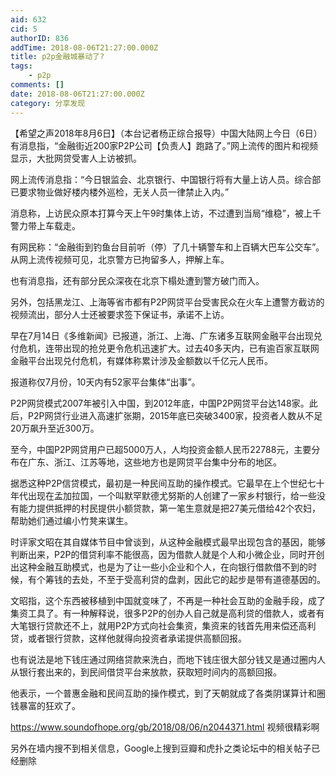 ```yaml
---
aid: 632
cid: 5
authorID: 836
addTime: 2018-08-06T21:27:00.000Z
title: p2p金融城暴动了?
tags:
    - p2p
comments: []
date: 2018-08-06T21:27:00.000Z
category: 分享发现
---
```


【希望之声2018年8月6日】（本台记者杨正综合报导）中国大陆网上今日（6日）有消息指，“金融街近200家P2P公司【负责人】跑路了。”网上流传的图片和视频显示，大批网贷受害人上访被抓。

网上流传消息指：“今日银监会、北京银行、中国银行将有大量上访人员。综合部已要求物业做好楼内楼外巡检，无关人员一律禁止入内。”

消息称，上访民众原本打算今天上午9时集体上访，不过遭到当局“维稳”，被上千警力带上车载走。

有网民称：“金融街到钓鱼台目前听（停）了几十辆警车和上百辆大巴车公交车”。从网上流传视频可见，北京警方已拘留多人，押解上车。

也有消息指，还有部分民众深夜在北京下榻处遭到警方破门而入。

另外，包括黑龙江、上海等省市都有P2P网贷平台受害民众在火车上遭警方截访的视频流出，部分人士还被要求签下保证书，承诺不上访。

早在7月14日《多维新闻》已报道，浙江、上海、广东诸多互联网金融平台出现兑付危机，连带出现的抢兑更令危机迅速扩大。过去40多天内，已有逾百家互联网金融平台出现兑付危机，有媒体称累计涉及金额数以千亿元人民币。

报道称仅7月份，10天内有52家平台集体“出事”。

P2P网贷模式2007年被引入中国，到2012年底，中国P2P网贷平台达148家。此后，P2P网贷行业进入高速扩张期，2015年底已突破3400家，投资者人数从不足20万飙升至近300万。

至今，中国P2P网贷用户已超5000万人，人均投资金额人民币22788元，主要分布在广东、浙江、江苏等地，这些地方也是网贷平台集中分布的地区。

据悉这种P2P信贷模式，最初是一种民间互助的操作模式。它最早在上个世纪七十年代出现在孟加拉国，一个叫默罕默德尤努斯的人创建了一家乡村银行，给一些没有能力提供抵押的村民提供小额贷款，第一笔生意就是把27美元借给42个农妇，帮助她们通过编小竹凳来谋生。

时评家文昭在其自媒体节目中曾谈到，从这种金融模式最早出现包含的基因，能够判断出来，P2P的借贷利率不能很高，因为借款人就是个人和小微企业，同时开创出这种金融互助模式，也是为了让一些小企业和个人，在向银行借款借不到的时候，有个筹钱的去处，不至于受高利贷的盘剥，因此它的起步是带有道德基因的。

文昭指，这个东西被移植到中国就变味了，不再是一种社会互助的金融手段，成了集资工具了。有一种解释说，很多P2P的创办人自己就是高利贷的借款人，或者有大笔银行贷款还不上，就用P2P方式向社会集资，集资来的钱首先用来偿还高利贷，或者银行贷款，这样他就得向投资者承诺提供高额回报。

也有说法是地下钱庄通过网络贷款来洗白，而地下钱庄很大部分钱又是通过圈内人从银行套出来的，到民间借贷平台来放款，获取短时间内的高额回报。

他表示，一个普惠金融和民间互助的操作模式，到了天朝就成了各类阴谋算计和圈钱暴富的狂欢了。

https://www.soundofhope.org/gb/2018/08/06/n2044371.html 视频很精彩啊

另外在墙内搜不到相关信息，Google上搜到豆瓣和虎扑之类论坛中的相关帖子已经删除
